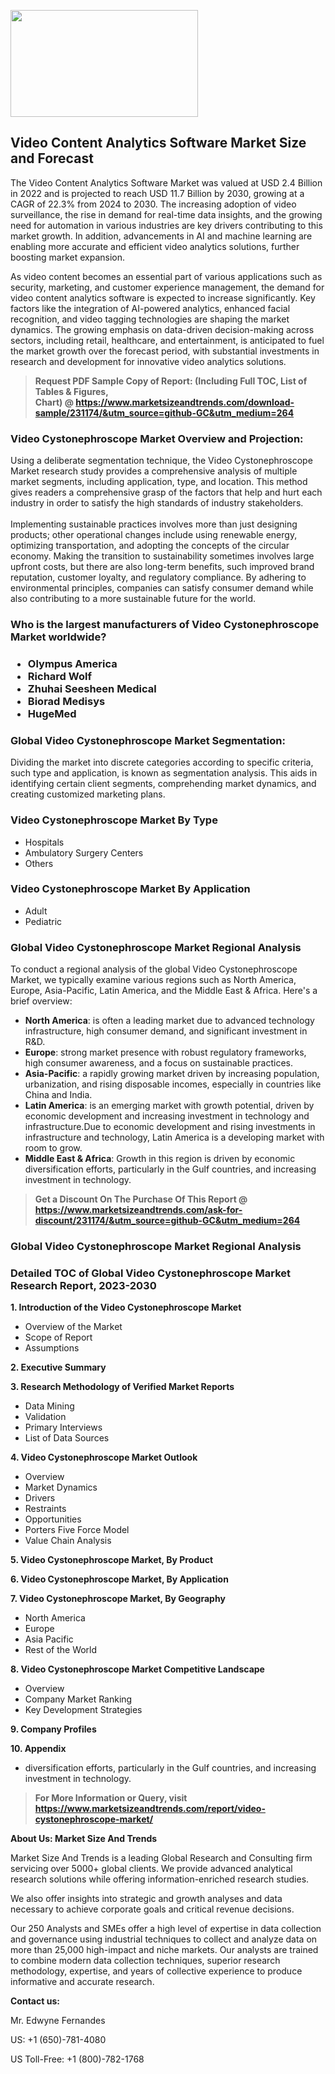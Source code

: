 <p><img class="alignnone size-medium wp-image-20088" src="https://ffe5etoiles.com/wp-content/uploads/2024/12/MST1-300x171.png" alt="" width="300" height="171" /></p><h2>Video Content Analytics Software Market Size and Forecast</h2><p>The Video Content Analytics Software Market was valued at USD 2.4 Billion in 2022 and is projected to reach USD 11.7 Billion by 2030, growing at a CAGR of 22.3% from 2024 to 2030. The increasing adoption of video surveillance, the rise in demand for real-time data insights, and the growing need for automation in various industries are key drivers contributing to this market growth. In addition, advancements in AI and machine learning are enabling more accurate and efficient video analytics solutions, further boosting market expansion.</p><p>As video content becomes an essential part of various applications such as security, marketing, and customer experience management, the demand for video content analytics software is expected to increase significantly. Key factors like the integration of AI-powered analytics, enhanced facial recognition, and video tagging technologies are shaping the market dynamics. The growing emphasis on data-driven decision-making across sectors, including retail, healthcare, and entertainment, is anticipated to fuel the market growth over the forecast period, with substantial investments in research and development for innovative video analytics solutions.</p></p><blockquote id="" class=""><strong>Request PDF Sample Copy of Report: (Including Full TOC, List of Tables &amp; Figures, Chart)&nbsp;@&nbsp;<strong><a href="https://www.marketsizeandtrends.com/download-sample/231174/&utm_source=github-GC&utm_medium=264" target="_blank">https://www.marketsizeandtrends.com/download-sample/231174/&utm_source=github-GC&utm_medium=264</a></strong></strong></blockquote><h3 id="" class="">Video Cystonephroscope Market&nbsp;Overview and Projection:</h3><p id="" class="">Using a deliberate segmentation technique, the Video Cystonephroscope Market research study provides a comprehensive analysis of multiple market segments, including application, type, and location. This method gives readers a comprehensive grasp of the factors that help and hurt each industry in order to satisfy the high standards of industry stakeholders. <br /> <br />Implementing sustainable practices involves more than just designing products; other operational changes include using renewable energy, optimizing transportation, and adopting the concepts of the circular economy. Making the transition to sustainability sometimes involves large upfront costs, but there are also long-term benefits, such improved brand reputation, customer loyalty, and regulatory compliance. By adhering to environmental principles, companies can satisfy consumer demand while also contributing to a more sustainable future for the world.</p><h3 id="" class="">Who is the largest manufacturers of&nbsp;Video Cystonephroscope Market worldwide?</h3><h3 class=""><p><ul><li>Olympus America </li><li> Richard Wolf </li><li> Zhuhai Seesheen Medical </li><li> Biorad Medisys </li><li> HugeMed</li></ul></p></h3><h3 id="" class="">Global&nbsp;Video Cystonephroscope Market Segmentation:</h3><p id="" class="">Dividing the market into discrete categories according to specific criteria, such type and application, is known as segmentation analysis. This aids in identifying certain client segments, comprehending market dynamics, and creating customized marketing plans.</p><h3 id="" class="">Video Cystonephroscope Market&nbsp;By Type</h3><p><p><ul><li>Hospitals</li><li> Ambulatory Surgery Centers</li><li> Others</p></li></ul></p></p><h3 id="" class="">Video Cystonephroscope Market&nbsp;By Application</h3><p class=""><p><ul><li>Adult</li><li> Pediatric</li></ul></p></p><h3 id="" class="">Global Video Cystonephroscope Market Regional Analysis</h3><p id="" class="">To conduct a regional analysis of the global Video Cystonephroscope Market, we typically examine various regions such as North America, Europe, Asia-Pacific, Latin America, and the Middle East &amp; Africa. Here's a brief overview:</p><ul><li><strong>North America</strong>: is often a leading market due to advanced technology infrastructure, high consumer demand, and significant investment in R&amp;D.</li><li><strong>Europe</strong>: strong market presence with robust regulatory frameworks, high consumer awareness, and a focus on sustainable practices.</li><li><strong>Asia-Pacific</strong>: a rapidly growing market driven by increasing population, urbanization, and rising disposable incomes, especially in countries like China and India.</li><li><strong>Latin America</strong>: is an emerging market with growth potential, driven by economic development and increasing investment in technology and infrastructure.Due to economic development and rising investments in infrastructure and technology, Latin America is a developing market with room to grow.</li><li><strong>Middle East &amp; Africa</strong>: Growth in this region is driven by economic diversification efforts, particularly in the Gulf countries, and increasing investment in technology.</li></ul><blockquote id="" class=""><strong>Get a Discount On The Purchase Of This Report @ <strong><a href="https://www.marketsizeandtrends.com/ask-for-discount/231174/&utm_source=github-GC&utm_medium=264" target="_blank">https://www.marketsizeandtrends.com/ask-for-discount/231174/&utm_source=github-GC&utm_medium=264</a></strong></strong></blockquote><h3 id="" class="">Global Video Cystonephroscope Market Regional Analysis</h3><h3 id="" class="">Detailed TOC of Global Video Cystonephroscope Market Research Report, 2023-2030</h3><p id="" class=""><strong>1. Introduction of the Video Cystonephroscope Market</strong></p><ul><li>Overview of the Market</li><li>Scope of Report</li><li>Assumptions</li></ul><p id="" class=""><strong>2. Executive Summary</strong></p><p id="" class=""><strong>3. Research Methodology of Verified Market Reports</strong></p><ul><li>Data Mining</li><li>Validation</li><li>Primary Interviews</li><li>List of Data Sources</li></ul><p id="" class=""><strong>4. Video Cystonephroscope Market Outlook</strong></p><ul><li>Overview</li><li>Market Dynamics</li><li>Drivers</li><li>Restraints</li><li>Opportunities</li><li>Porters Five Force Model</li><li>Value Chain Analysis</li></ul><p id="" class=""><strong>5. Video Cystonephroscope Market, By Product</strong></p><p id="" class=""><strong>6. Video Cystonephroscope Market, By Application</strong></p><p id="" class=""><strong>7. Video Cystonephroscope Market, By Geography</strong></p><ul><li>North America</li><li>Europe</li><li>Asia Pacific</li><li>Rest of the World</li></ul><p id="" class=""><strong>8. Video Cystonephroscope Market Competitive Landscape</strong></p><ul><li>Overview</li><li>Company Market Ranking</li><li>Key Development Strategies</li></ul><p id="" class=""><strong>9. Company Profiles</strong></p><p id="" class=""><strong>10. Appendix</strong></p><ul><li>diversification efforts, particularly in the Gulf countries, and increasing investment in technology.</li></ul><blockquote id="" class=""><strong>For More Information or Query, visit <strong><strong><a href="https://www.marketsizeandtrends.com/report/video-cystonephroscope-market/" target="_blank">https://www.marketsizeandtrends.com/report/video-cystonephroscope-market/</a></strong></strong></strong></blockquote><p id="" class=""><strong>About Us: Market Size And Trends</strong></p><p id="" class="">Market Size And Trends is a leading Global Research and Consulting firm servicing over 5000+ global clients. We provide advanced analytical research solutions while offering information-enriched research studies.</p><p id="" class="">We also offer insights into strategic and growth analyses and data necessary to achieve corporate goals and critical revenue decisions.</p><p id="" class="">Our 250 Analysts and SMEs offer a high level of expertise in data collection and governance using industrial techniques to collect and analyze data on more than 25,000 high-impact and niche markets. Our analysts are trained to combine modern data collection techniques, superior research methodology, expertise, and years of collective experience to produce informative and accurate research.</p><p id="" class=""><strong>Contact us:</strong></p><p id="" class="">Mr. Edwyne Fernandes</p><p id="" class="">US: +1 (650)-781-4080</p><p id="" class="">US Toll-Free: +1 (800)-782-1768</p>
